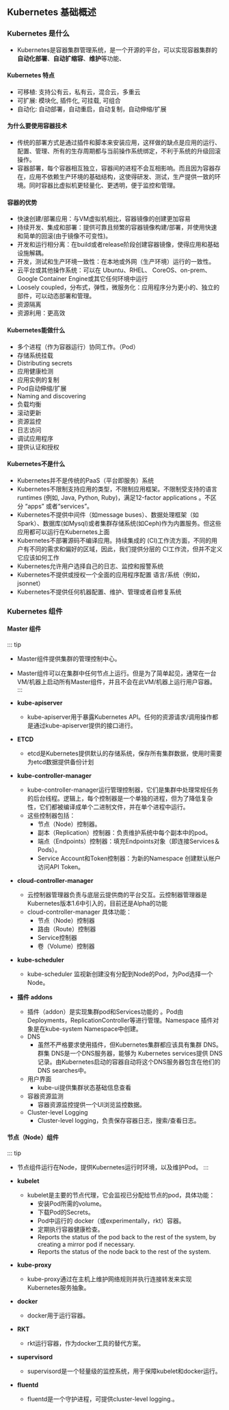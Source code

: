 ## Kubernetes 基础概述

### Kubernetes 是什么
+ Kubernetes是容器集群管理系统，是一个开源的平台，可以实现容器集群的**自动化部署**、**自动扩缩容**、**维护**等功能、

#### Kubernetes 特点
+ 可移植: 支持公有云，私有云，混合云，多重云
+ 可扩展: 模块化, 插件化, 可挂载, 可组合
+ 自动化: 自动部署，自动重启，自动复制，自动伸缩/扩展

#### 为什么要使用容器技术
+ 传统的部署方式是通过插件和脚本来安装应用，这样做的缺点是应用的运行、配置、管理、所有的生存周期都与当前操作系统绑定，不利于系统的升级回滚操作。
+ 容器部署，每个容器相互独立，容器间的进程不会互相影响。而且因为容器存在，应用不依赖生产环境的基础结构，这使得研发、测试，生产提供一致的环境。同时容器比虚拟机更轻量化、更透明，便于监控和管理。

#### 容器的优势
+ 快速创建/部署应用：与VM虚拟机相比，容器镜像的创建更加容易
+ 持续开发、集成和部署：提供可靠且频繁的容器镜像构建/部署，并使用快速和简单的回滚(由于镜像不可变性)。
+ 开发和运行相分离：在build或者release阶段创建容器镜像，使得应用和基础设施解耦。
+ 开发，测试和生产环境一致性：在本地或外网（生产环境）运行的一致性。
+ 云平台或其他操作系统：可以在 Ubuntu、RHEL、 CoreOS、on-prem、Google Container Engine或其它任何环境中运行
+ Loosely coupled，分布式，弹性，微服务化：应用程序分为更小的、独立的部件，可以动态部署和管理。
+ 资源隔离
+ 资源利用：更高效

#### Kubernetes能做什么
+ 多个进程（作为容器运行）协同工作。（Pod）
+ 存储系统挂载
+ Distributing secrets
+ 应用健康检测
+ 应用实例的复制
+ Pod自动伸缩/扩展
+ Naming and discovering
+ 负载均衡
+ 滚动更新
+ 资源监控
+ 日志访问
+ 调试应用程序
+ 提供认证和授权

#### Kubernetes不是什么
+ Kubernetes并不是传统的PaaS（平台即服务）系统
+ Kubernetes不限制支持应用的类型，不限制应用框架。不限制受支持的语言runtimes (例如, Java, Python, Ruby)，满足12-factor applications 。不区分 “apps” 或者“services”。
+ Kubernetes不提供中间件（如message buses）、数据处理框架（如Spark）、数据库(如Mysql)或者集群存储系统(如Ceph)作为内置服务。但这些应用都可以运行在Kubernetes上面
+ Kubernetes不部署源码不编译应用。持续集成的 (CI)工作流方面，不同的用户有不同的需求和偏好的区域，因此，我们提供分层的 CI工作流，但并不定义它应该如何工作
+ Kubernetes允许用户选择自己的日志、监控和报警系统
+ Kubernetes不提供或授权一个全面的应用程序配置 语言/系统（例如，jsonnet）
+ Kubernetes不提供任何机器配置、维护、管理或者自修复系统

### Kubernetes 组件
#### Master 组件
::: tip
+ Master组件提供集群的管理控制中心。
+ Master组件可以在集群中任何节点上运行。但是为了简单起见，通常在一台VM/机器上启动所有Master组件，并且不会在此VM/机器上运行用户容器。
:::

+ **kube-apiserver**
  - kube-apiserver用于暴露Kubernetes API。任何的资源请求/调用操作都是通过kube-apiserver提供的接口进行。

+ **ETCD**  
  - etcd是Kubernetes提供默认的存储系统，保存所有集群数据，使用时需要为etcd数据提供备份计划

+ **kube-controller-manager**
  - kube-controller-manager运行管理控制器，它们是集群中处理常规任务的后台线程。逻辑上，每个控制器是一个单独的进程，但为了降低复杂性，它们都被编译成单个二进制文件，并在单个进程中运行。
  - 这些控制器包括：
    + 节点（Node）控制器。
    + 副本（Replication）控制器：负责维护系统中每个副本中的pod。
    + 端点（Endpoints）控制器：填充Endpoints对象（即连接Services＆Pods）。
    + Service Account和Token控制器：为新的Namespace 创建默认帐户访问API Token。

+ **cloud-controller-manager**
  - 云控制器管理器负责与底层云提供商的平台交互。云控制器管理器是Kubernetes版本1.6中引入的，目前还是Alpha的功能   
  - cloud-controller-manager 具体功能： 
    + 节点（Node）控制器
    + 路由（Route）控制器
    + Service控制器
    + 卷（Volume）控制器 

+ **kube-scheduler**
  - kube-scheduler 监视新创建没有分配到Node的Pod，为Pod选择一个Node。

+ **插件 addons**     
  - 插件（addon）是实现集群pod和Services功能的 。Pod由Deployments，ReplicationController等进行管理。Namespace 插件对象是在kube-system Namespace中创建。
  - DNS
    + 虽然不严格要求使用插件，但Kubernetes集群都应该具有集群 DNS。群集 DNS是一个DNS服务器，能够为 Kubernetes services提供 DNS记录。由Kubernetes启动的容器自动将这个DNS服务器包含在他们的DNS searches中。
  - 用户界面
    + kube-ui提供集群状态基础信息查看
  - 容器资源监测
    + 容器资源监控提供一个UI浏览监控数据。
  - Cluster-level Logging
    + Cluster-level logging，负责保存容器日志，搜索/查看日志。      


#### 节点（Node）组件
::: tip
+ 节点组件运行在Node，提供Kubernetes运行时环境，以及维护Pod。
:::

+ **kubelet**
  - kubelet是主要的节点代理，它会监视已分配给节点的pod，具体功能：
    + 安装Pod所需的volume。
    + 下载Pod的Secrets。
    + Pod中运行的 docker（或experimentally，rkt）容器。
    + 定期执行容器健康检查。
    + Reports the status of the pod back to the rest of the system, by creating a mirror pod if necessary.
    + Reports the status of the node back to the rest of the system.

+ **kube-proxy**
  - kube-proxy通过在主机上维护网络规则并执行连接转发来实现Kubernetes服务抽象。

+ **docker**
  - docker用于运行容器。

+ **RKT**
  - rkt运行容器，作为docker工具的替代方案。

+ **supervisord**
  - supervisord是一个轻量级的监控系统，用于保障kubelet和docker运行。

+ **fluentd**
  - fluentd是一个守护进程，可提供cluster-level logging.。









